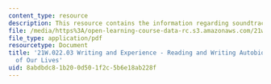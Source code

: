 ```yaml
---
content_type: resource
description: This resource contains the information regarding soundtracks of our lives.
file: /media/https%3A/open-learning-course-data-rc.s3.amazonaws.com/21w-022-03-writing-and-experience-reading-and-writing-autobiography-spring-2014/8abdbdc81b200d501f2c5b6e18ab228f_MIT21W_022_03S14_SoundTrack.pdf
file_type: application/pdf
resourcetype: Document
title: '21W.022.03 Writing and Experience - Reading and Writing Autobiography: Soundtracks
  of Our Lives'
uid: 8abdbdc8-1b20-0d50-1f2c-5b6e18ab228f
---
```

